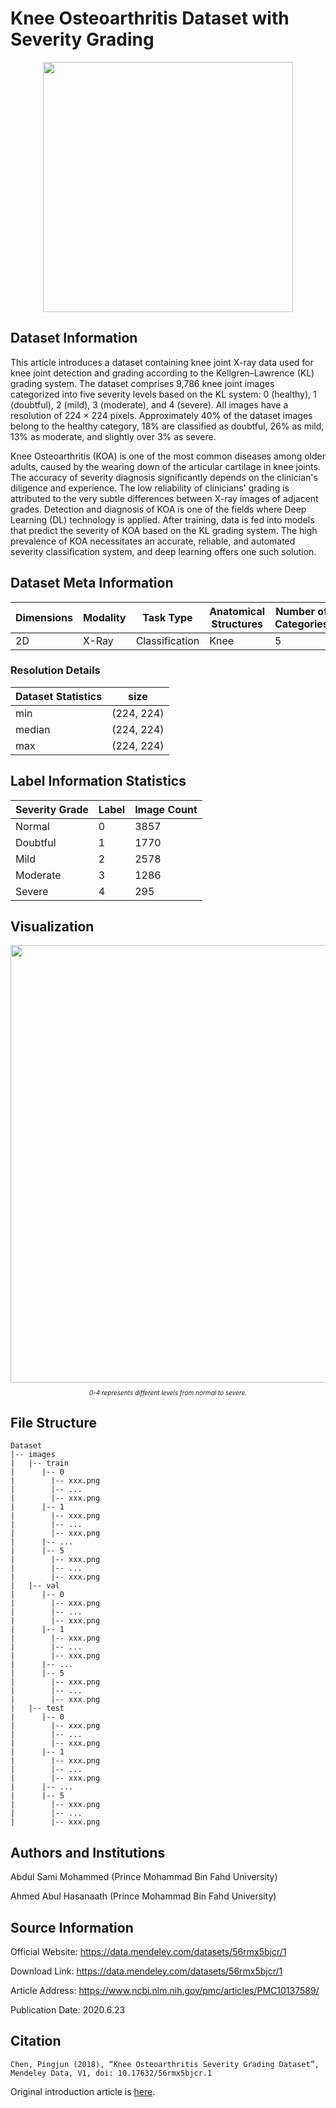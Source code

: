 # Knee Osteoarthritis Dataset with Severity Grading

<div align="center">
    <a href="https://github.com/openmedlab/"><img width="400px" height="auto" src="appendix/Knee_Osteoarthritis_0.png"></a>
</div>
<p style="text-align:center;font-size:10px;"><em></em></p>

## Dataset Information

This article introduces a dataset containing knee joint X-ray data used for knee joint detection and grading according to the Kellgren–Lawrence (KL) grading system. The dataset comprises 9,786 knee joint images categorized into five severity levels based on the KL system: 0 (healthy), 1 (doubtful), 2 (mild), 3 (moderate), and 4 (severe). All images have a resolution of 224 × 224 pixels. Approximately 40% of the dataset images belong to the healthy category, 18% are classified as doubtful, 26% as mild, 13% as moderate, and slightly over 3% as severe.

Knee Osteoarthritis (KOA) is one of the most common diseases among older adults, caused by the wearing down of the articular cartilage in knee joints. The accuracy of severity diagnosis significantly depends on the clinician's diligence and experience. The low reliability of clinicians' grading is attributed to the very subtle differences between X-ray images of adjacent grades. Detection and diagnosis of KOA is one of the fields where Deep Learning (DL) technology is applied. After training, data is fed into models that predict the severity of KOA based on the KL grading system. The high prevalence of KOA necessitates an accurate, reliable, and automated severity classification system, and deep learning offers one such solution.

## Dataset Meta Information

| Dimensions | Modality | Task Type      | Anatomical Structures   | Number of Categories | Data Volume | File Format |
|------------|----------|----------------|-------------------------|----------------------|-------------|-------------|
| 2D         | X-Ray    | Classification | Knee                    | 5                    | 9786        | PNG         |


### Resolution Details

| Dataset Statistics | size        |
|--------------------|-------------|
| min                | (224, 224)  |
| median             | (224, 224)  |
| max                | (224, 224)  |

## Label Information Statistics

| Severity Grade | Label | Image Count |
|----------------|-------|-------------|
| Normal         | 0     | 3857        |
| Doubtful       | 1     | 1770        |
| Mild           | 2     | 2578        |
| Moderate       | 3     | 1286        |
| Severe         | 4     | 295         |


## Visualization

<div align="center">
    <a href="https://github.com/openmedlab/"><img width="700px" height="auto" src="appendix/Knee_Osteoarthritis_1.png"></a>
</div>
<p style="text-align:center;font-size:10px;"><em>0-4 represents different levels from normal to severe.</em></p>

## File Structure

``` 
Dataset
|-- images
|   |-- train
|      |-- 0
|        |-- xxx.png
|        |-- ...
|        |-- xxx.png
|      |-- 1
|        |-- xxx.png
|        |-- ...
|        |-- xxx.png
|      |-- ...
|      |-- 5
|        |-- xxx.png
|        |-- ...
|        |-- xxx.png
|   |-- val
|      |-- 0
|        |-- xxx.png
|        |-- ...
|        |-- xxx.png
|      |-- 1
|        |-- xxx.png
|        |-- ...
|        |-- xxx.png
|      |-- ...
|      |-- 5
|        |-- xxx.png
|        |-- ...
|        |-- xxx.png
|   |-- test
|      |-- 0
|        |-- xxx.png
|        |-- ...
|        |-- xxx.png
|      |-- 1
|        |-- xxx.png
|        |-- ...
|        |-- xxx.png
|      |-- ...
|      |-- 5
|        |-- xxx.png
|        |-- ...
|        |-- xxx.png
```

## Authors and Institutions

Abdul Sami Mohammed (Prince Mohammad Bin Fahd University)

Ahmed Abul Hasanaath (Prince Mohammad Bin Fahd University)

## Source Information

Official Website: https://data.mendeley.com/datasets/56rmx5bjcr/1

Download Link: https://data.mendeley.com/datasets/56rmx5bjcr/1

Article Address: https://www.ncbi.nlm.nih.gov/pmc/articles/PMC10137589/

Publication Date: 2020.6.23

## Citation

``` 
Chen, Pingjun (2018), “Knee Osteoarthritis Severity Grading Dataset”, Mendeley Data, V1, doi: 10.17632/56rmx5bjcr.1
```

Original introduction article is [here](https://zhuanlan.zhihu.com/p/718997129).
